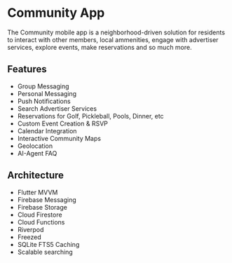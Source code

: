 # Community App

The Community mobile app is a neighborhood-driven solution for residents to interact with other members, local ammenities, engage with advertiser services, explore events, make reservations and so much more.

## Features

* Group Messaging
* Personal Messaging
* Push Notifications
* Search Advertiser Services
* Reservations for Golf, Pickleball, Pools, Dinner, etc
* Custom Event Creation & RSVP
* Calendar Integration
* Interactive Community Maps
* Geolocation
* AI-Agent FAQ

## Architecture

* Flutter MVVM
* Firebase Messaging
* Firebase Storage
* Cloud Firestore
* Cloud Functions
* Riverpod
* Freezed
* SQLite FTS5 Caching
* Scalable searching